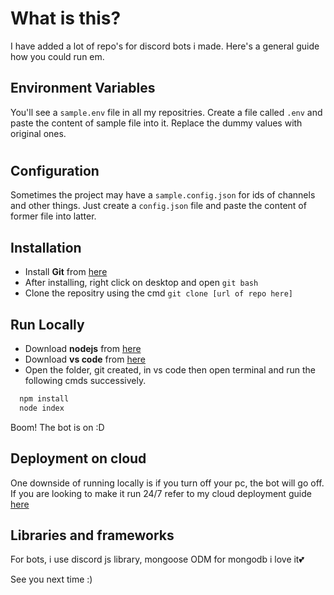 
# What is this?

I have added a lot of repo's for discord bots i made. Here's a general guide how you could run em.


## Environment Variables

You'll see a `sample.env` file in all my repositries. Create a file called `.env` and paste the content of sample file into it.
Replace the dummy values with original ones.
#

## Configuration

Sometimes the project may have a `sample.config.json` for ids of channels and other things. Just create a `config.json` file and paste the content of former file into latter.


## Installation

- Install **Git** from [here](https://git-scm.com/download)
- After installing, right click on desktop and open `git bash`
- Clone the repositry using the cmd `git clone [url of repo here]`

## Run Locally
- Download **nodejs** from [here](https://nodejs.org/en/)
- Download **vs code** from [here](https://code.visualstudio.com/download)
- Open the folder, git created, in vs code then open terminal and run the following cmds successively.
```bash
  npm install
  node index
```
Boom! The bot is on :D

## Deployment on cloud

One downside of running locally is if you turn off your pc, the bot will go off. If you are looking to make it run 24/7 refer to my cloud deployment guide [here](https://github.com/bilal-the-dev/Deployment-on-cloud-vps/)

## Libraries and frameworks

For bots, i use discord js library, mongoose ODM for mongodb i love it💕

See you next time :)

